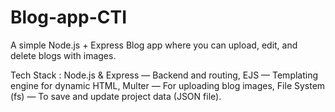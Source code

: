 # Blog-app-CTI
A simple Node.js + Express Blog app where you can upload, edit, and delete blogs with images.

Tech Stack :
Node.js & Express — Backend and routing,
EJS — Templating engine for dynamic HTML,
Multer — For uploading blog images,
File System (fs) — To save and update project data (JSON file).
